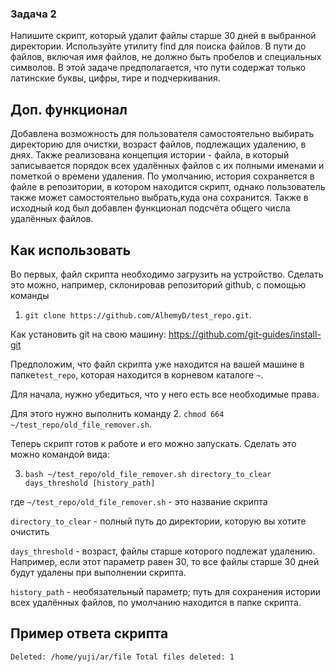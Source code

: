 ### Задача 2

Напишите скрипт, который удaлит файлы старше 30 дней в выбранной директории. Используйте утилиту find для поиска файлов. В пути до файлов, включая имя файлов, не должно быть пробелов и специальных символов. В этой задаче предполагается, что пути содержат только латинские буквы, цифры, тире и подчеркивания.


## Доп. функционал

Добавлена возможность для пользователя самостоятельно выбирать директорию для очистки, возраст файлов, подлежащих удалению, в днях. Также реализована концепция истории - файла, в который записывается порядок всех удалённых файлов с их полными именами и пометкой о времени удаления. По умолчанию, история сохраняется в файле в репозитории, в котором находится скрипт, однако пользователь также может самостоятельно выбрать,куда она сохранится.
Также в исходный код был добавлен функционал подсчёта общего числа удалённых файлов.

## Как использовать

Во первых, файл скрипта необходимо загрузить на устройство. Сделать это можно, например, склонировав репозиторий github, с помощью команды 
1. `git clone https://github.com/AlhemyD/test_repo.git`.

Как установить git на свою машину: https://github.com/git-guides/install-git

Предположим, что файл скрипта уже находится на вашей машине в папке`test_repo`, которая находится в корневом каталоге `~`.

Для начала, нужно убедиться, что у него есть все необходимые права.

Для этого нужно выполнить команду 
2. `chmod 664 ~/test_repo/old_file_remover.sh`.

Теперь скрипт готов к работе и его можно запускать.
Сделать это можно командой вида:

3. `bash ~/test_repo/old_file_remover.sh directory_to_clear days_threshold [history_path]`

где `~/test_repo/old_file_remover.sh` - это название скрипта

`directory_to_clear` - полный путь до директории, которую вы хотите очистить

`days_threshold` - возраст, файлы старше которого подлежат удалению.
Например, если этот параметр равен 30, то все файлы старше 30 дней будут удалены при выполнении скрипта.

`history_path` - необязательный параметр; путь для сохранения истории всех удалённых файлов, по умолчанию находится в папке скрипта.

## Пример ответа скрипта

`
Deleted: /home/yuji/ar/file
Total files deleted: 1
`
